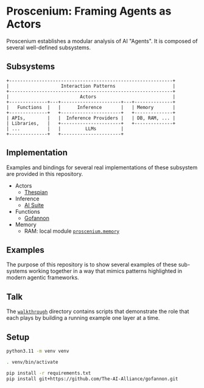 # Proscenium: Framing Agents as Actors

Proscenium establishes a modular analysis of AI "Agents".
It is composed of several well-defined subsystems.

## Subsystems

```text
+------------------------------------------------------------+
|                   Interaction Patterns                     |
+------------------------------------------------------------+
|                          Actors                            |
+--------------+---+----------------------+---+--------------+
|   Functions  |   |      Inference       |   | Memory       |
+--------------+   +----------------------+   +--------------+
| APIs,        |   |  Inference Providers |   | DB, RAM, ... |
| Libraries,   |   +----------------------+   +--------------+
| ...          |   |         LLMs         |
+--------------+   +----------------------+
```

## Implementation

Examples and bindings for several real implementations of these
subsystem are provided in this repository.

- Actors
  - [Thespian](https://thespianpy.com/)
- Inference
  - [AI Suite](https://github.com/andrewyng/aisuite)
- Functions
  - [Gofannon](https://github.com/The-AI-Alliance/gofannon)
- Memory
  - RAM: local module [`proscenium.memory`](proscenium/memory.py)

## Examples

The purpose of this repository is to show several examples of these sub-systems
working together in a way that mimics patterns highlighted in modern agentic frameworks.

## Talk

The [`walkthrough`](walkthrough/) directory contains scripts that demonstrate
the role that each plays by building a running example one layer at a time.

## Setup

```bash
python3.11 -m venv venv

. venv/bin/activate

pip install -r requirements.txt
pip install git+https://github.com/The-AI-Alliance/gofannon.git
```
